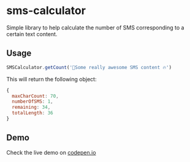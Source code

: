 sms-calculator
=============================
Simple library to help calculate the number of SMS corresponding to a certain text content.


Usage
----------

```javascript
SMSCalculator.getCount('📱Some really awesome SMS content 🔥')
```

This will return the following object:

```javascript
{
  maxCharCount: 70,
  numberOfSMS: 1,
  remaining: 34,
  totalLength: 36
}
```


Demo
----------
Check the live demo on [codepen.io](https://codepen.io/thedoctor46super/full/qGOYLg)
